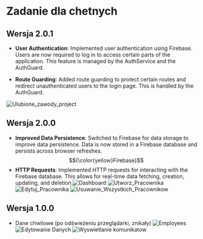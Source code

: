 # Zadanie dla chetnych

## Wersja 2.0.1 
* **User Authentication**: Implemented user authentication using Firebase. Users are now required to log in to access certain parts of the application. This feature is managed by the AuthService and the AuthGuard.

* **Route Guarding**: Added route guarding to protect certain routes and redirect unauthenticated users to the login page. This is handled by the AuthGuard.

![Ulubione_zawody_project](https://github.com/nic00la1/Ulubione_Zawody/assets/99048749/112c9d3b-a9b8-4260-a43f-8fd1f1f704bb)


## Wersja 2.0.0
* **Improved Data Persistence**: Switched to Firebase for data storage to improve data persistence. Data is now stored in a Firebase database and persists across browser refreshes.
$${\color{yellow}Firebase}$$
* **HTTP Requests**: Implemented HTTP requests for interacting with the Firebase database. This allows for real-time data fetching, creation, updating, and deletion.![Dashboard](https://github.com/nic00la1/Ulubione_Zawody/assets/99048749/292c4212-2714-4280-882f-fee3503c132c)
![Utworz_Pracownika](https://github.com/nic00la1/Ulubione_Zawody/assets/99048749/802f0090-0c5e-4b41-b861-543611bf91b6)
![Edytuj_Pracownika](https://github.com/nic00la1/Ulubione_Zawody/assets/99048749/e14f7c25-64bf-4684-b980-457d083ba27f)
![Usuwanie_Wszystkich_Pracownikow](https://github.com/nic00la1/Ulubione_Zawody/assets/99048749/2bb28593-a7d7-4177-b44d-da9cf997ea0f)


## Wersja 1.0.0 
* Dane chwilowe (po odświeżeniu przeglądarki, znikały)
![Employees](https://github.com/nic00la1/Ulubione_Zawody/assets/99048749/ae3f87b3-6b7c-49e8-b083-1e9d03f9ed3d)
![Edytowanie Danych](https://github.com/nic00la1/Ulubione_Zawody/assets/99048749/9bd0413b-99c0-47f5-ab71-8a40f00b7ce8)
![Wyswietlanie komunikatow](https://github.com/nic00la1/Ulubione_Zawody/assets/99048749/ea9f4066-966a-4693-9ab1-1aa2fac0c1d7)
